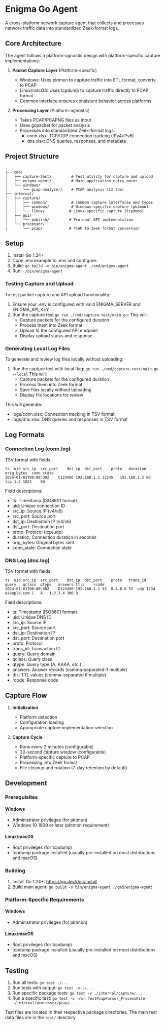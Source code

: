 # Enigma Go Agent

A cross-platform network capture agent that collects and processes network traffic data into standardized Zeek-format logs.

## Core Architecture

The agent follows a platform-agnostic design with platform-specific capture implementations:

1. **Packet Capture Layer** (Platform-specific)
   - Windows: Uses pktmon to capture traffic into ETL format, converts to PCAP
   - Linux/macOS: Uses tcpdump to capture traffic directly to PCAP format
   - Common interface ensures consistent behavior across platforms

2. **Processing Layer** (Platform-agnostic)
   - Takes PCAP/PCAPNG files as input
   - Uses gopacket for packet analysis
   - Processes into standardized Zeek-format logs:
     - conn.xlsx: TCP/UDP connection tracking (IPv4/IPv6)
     - dns.xlsx: DNS queries, responses, and metadata

## Project Structure

```
.
├── cmd/
│   ├── capture-test/         # Test utility for capture and upload
│   ├── enigma-agent/         # Main application entry point
│   └── windows/
│       └── pcap-analyzer/    # PCAP analysis CLI tool
├── internal/
│   ├── capture/
│   │   ├── common/           # Common capture interfaces and types
│   │   ├── windows/          # Windows-specific capture (pktmon)
│   │   └── linux/           # Linux-specific capture (tcpdump)
│   ├── api/
│   │   └── publish/         # Protobuf API implementation
│   └── processor/
│       └── pcap/            # PCAP to Zeek format conversion
```

## Setup

1. Install Go 1.24+
2. Copy .env.example to .env and configure:
3. Build: `go build -o bin/enigma-agent ./cmd/enigma-agent`
4. Run: `./bin/enigma-agent`

### Testing Capture and Upload

To test packet capture and API upload functionality:

1. Ensure your .env is configured with valid ENIGMA_SERVER and ENIGMA_API_KEY
2. Run the capture test `go run ./cmd/capture-test/main.go`:
   This will:
   - Capture packets for the configured duration
   - Process them into Zeek format
   - Upload to the configured API endpoint
   - Display upload status and response

### Generating Local Log Files

To generate and review log files locally without uploading:

1. Run the capture test with local flag: `go run ./cmd/capture-test/main.go --local`
   This will:
   - Capture packets for the configured duration
   - Process them into Zeek format
   - Save files locally without uploading
   - Display file locations for review

This will generate:

- logs/conn.xlsx: Connection tracking in TSV format
- logs/dns.xlsx: DNS queries and responses in TSV format

## Log Formats

### Connection Log (conn.log)

TSV format with fields:
```
ts	uid	src_ip	src_port	dst_ip	dst_port	proto	duration	orig_bytes	conn_state
2024-01-01T00:00:00Z	C123456	192.168.1.1	12345	192.168.1.2	80	tcp	1.5	1024	S0
```

Field descriptions:

- ts: Timestamp (ISO8601 format)
- uid: Unique connection ID
- src_ip: Source IP (v4/v6)
- src_port: Source port
- dst_ip: Destination IP (v4/v6)
- dst_port: Destination port
- proto: Protocol (tcp/udp)
- duration: Connection duration in seconds
- orig_bytes: Original bytes sent
- conn_state: Connection state

### DNS Log (dns.log)

TSV format with fields:
```
ts	uid	src_ip	src_port	dst_ip	dst_port	proto	trans_id	query	qclass	qtype	answers	ttls	rcode
2024-01-01T00:00:00Z	D123456	192.168.1.1	53	8.8.8.8	53	udp	1234	example.com	1	A	1.2.3.4	300	0
```

Field descriptions:

- ts: Timestamp (ISO8601 format)
- uid: Unique DNS ID
- src_ip: Source IP
- src_port: Source port
- dst_ip: Destination IP
- dst_port: Destination port
- proto: Protocol
- trans_id: Transaction ID
- query: Query domain
- qclass: Query class
- qtype: Query type (A, AAAA, etc.)
- answers: Answer records (comma-separated if multiple)
- ttls: TTL values (comma-separated if multiple)
- rcode: Response code

## Capture Flow

1. **Initialization**
   - Platform detection
   - Configuration loading
   - Appropriate capture implementation selection

2. **Capture Cycle**
   - Runs every 2 minutes (configurable)
   - 30-second capture window (configurable)
   - Platform-specific capture to PCAP
   - Processing into Zeek format
   - File cleanup and rotation (7-day retention by default)

## Development

### Prerequisites

#### Windows

- Administrator privileges (for pktmon)
- Windows 10 1809 or later (pktmon requirement)

#### Linux/macOS

- Root privileges (for tcpdump)
- tcpdump package installed (usually pre-installed on most distributions and macOS)

### Building

1. Install Go 1.24+: <https://go.dev/doc/install>
2. Build main agent: `go build -o bin/enigma-agent ./cmd/enigma-agent`

### Platform-Specific Requirements

#### Windows

- Administrator privileges (for pktmon)

#### Linux/macOS

- Root privileges (for tcpdump)
- tcpdump package installed (usually pre-installed on most distributions and macOS)

## Testing

1. Run all tests: `go test ./...`
2. Run tests with output: `go test -v ./...`
3. Run specific package tests: `go test -v ./internal/capture/...`
4. Run a specific test: `go test -v -run TestPcapParser_ProcessFile ./internal/processor/pcap/...`

Test files are located in their respective package directories. The main test data files are in the `test/` directory.